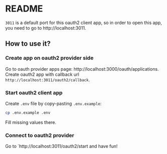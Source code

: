 # README

`3011` is a default port for this oauth2 client app, so in order to open this app, you need to go to http://localhost:3011.

## How to use it?

### Create app on oauth2 provider side

Go to oauth provider apps page: http://localhost:3000/oauth/applications.
Create oauth2 app with callback url `http://localhost:3011/oauth2/callback`.

### Start oauth2 client app

Create `.env` file by copy-pasting `.env.example`:

```bash
cp .env.example .env
```

Fill missing values there.

### Connect to oauth2 provider

Go to `http://localhost:3011/oauth2/start and have fun!
